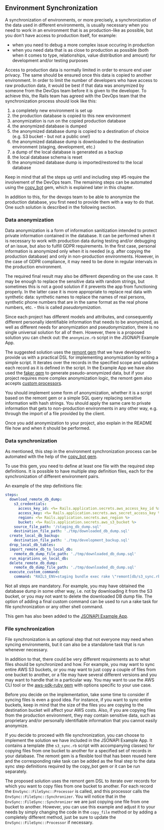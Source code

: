 ## Environment Synchronization
A synchronization of environments, or more precisely, a synchronization of the data used in different environments,
is usually necessary when you need to work in an environment that is as production-like as possible, but you don't have
access to production itself, for example:

* when you need to debug a more complex issue occuring in production
* when you need data that is as close to production as possible (both when it comes to type, relationships,
value distribution and amount) for development and/or testing purposes

Access to production data is normally limited in order to ensure end user privacy.
The same should be ensured once this data is copied to another environment. In order to limit the number
of developers who have access to raw production data, it would be best if that data was anonymized by someone
from the DevOps team before it is given to the developer. To achieve this, the Rails team has agreed with
the DevOps team that the synchronization process should look like this:

1. a completely new environment is set up
2. the production database is copied to this new environment
3. anonymization is run on the copied production database
4. the anonymized database is dumped
5. the anonymized database dump is copied to a destination of choice (e.g. S3 bucket - but not a public one!)
6. the anonymized database dump is downloaded to the destination environment (staging, development, etc.)
7. a dump of the local database is generated as a backup
8. the local database schema is reset
9. the anonymized database dump is imported/restored to the local database

Keep in mind that all the steps up until and including step #5 require the involvement of the DevOps team.
The remaining steps can be automated using the [copy_bot](https://github.com/infinum/copy_bot) gem,
which is explained later in this chapter.

In addition to this, for the devops team to be able to anonymize the production database, you first need to provide
them with a way to do that. One such solution is described in the following section.

### Data anonymization
Data anonymization is a form of information sanitization intended to protect private information contained in
the database. It can be performed when it is necessary to work with production data during testing and/or debugging of
an issue, but also to fulfill GDPR requirements. In the first case, personal information is anonymized only when it is
needed (e.g. after copying the production database) and only in non-production environments. However, in the case of
GDPR compliance, it may need to be done in regular intervals in the production environment.

The required final result may also be different depending on the use case.
It may be enough to replace the sensitive data with random strings, but sometimes this is not a good solution if it
prevents the app from functioning properly. In the latter case it is more appropriate to replace real data with
synthetic data: synthetic names to replace the names of real persons, synthetic phone numbers
that are in the same format as the real phone numbers, etc. - this is called *pseudonymization*.

Since each project has different models and attributes, and consequently different personally identifiable
information that needs to be anonymized, as well as different needs for anonymization and pseudonymization,
there is no single universal solution for all of them. However, there is a proposed solution you can check out:
the `anonymize.rb` script in the JSONAPI Example App.

The suggested solution uses the [remont gem](https://github.com/infinum/remont) that we have developed to provide us
with a practical DSL for implementing anonymization by writing a simple script. It iterates over the records in
the specified scope and updates each record as it is defined in the script.
In the Example App we have also used the [faker gem](https://github.com/faker-ruby/faker)
to generate pseudo-anonymized data, but if your project requires more complex anonymization logic,
the remont gem also accepts [custom processors](https://github.com/infinum/remont#attributes).

You should implement some form of anonymization, whether it is a script based on the remont gem or a simple SQL query
replacing sensitive information with hash strings. You should apply the same care to private information that gets
to non-production environments in any other way, e.g. through the import of a file provided by the client.

Once you add anonymization to your project, also explain in the README file how and when it should be performed.

### Data synchronization
As mentioned, this step in the environment synchronization process can be automated with the help of
the [copy_bot gem](https://github.com/infinum/copy_bot).

To use this gem, you need to define at least one file with the required step definitions. It is possible to have
multiple step definition files, each for the synchronization of different environment pairs.

An example of the step definitions file:

```yaml
steps:
  download_remote_db_dump:
    s3_credentials:
      access_key_id: <%= Rails.application.secrets.aws_access_key_id %>
      access_key: <%= Rails.application.secrets.aws_secret_access_key %>
      region: <%= Rails.application.secrets.aws_region %>
      bucket: <%= Rails.application.secrets.aws_s3_bucket %>
    source_file_path: '/staging_db_dump.sql'
    destination_file_path: './tmp/downloaded_db_dump.sql'
  create_local_db_backup:
    destination_file_path: './tmp/development_backup.sql'
  drop_local_db_tables:
  import_remote_db_to_local_db:
    remote_db_dump_file_path: './tmp/downloaded_db_dump.sql'
  run_migrations_on_local_db:
  delete_remote_db_dump:
    remote_db_dump_file_path: './tmp/downloaded_db_dump.sql'
  execute_custom_command:
    command: "RAILS_ENV=staging bundle exec rake \"remont[db/s3_sync.rb]\""
```

Not all steps are mandatory. For example, you may have obtained the database dump in some other way,
i.e. not by downloading it from the S3 bucket, or you may not want to delete the downloaded DB dump file.
The option of adding a final custom command can be used to run a rake task for 
file synchronization or any other shell command.

This gem has also been added to the [JSONAPI Example App](https://github.com/infinum/rails-jsonapi-example-app).

### File synchronization
File synchronization is an optional step that not everyone may need when syncing environments,
but it can also be a standalone task that is run whenever necessary.

In addition to that, there could be very different requirements as to what files should be synchronized and how.
For example, you may want to sync entire AWS S3 buckets, or you may want to just copy a couple of files from one
bucket to another, or a file may have several different versions and you may want to handle that in a particular way.
You may want to use the AWS CLI tool or the [aws-sdk-ruby gem](https://github.com/aws/aws-sdk-ruby)
with options specific to your use case.

Before you decide on the implementation, take some time to consider if syncing files is even a good idea.
For instance, if you want to sync entire buckets, keep in mind that the size of the files you are copying to
the destination bucket will affect your AWS costs. Also, if you are copying files from the production environment,
they may contain sensitive data, such as proprietary and/or personally identifiable information that you cannot easily
anonymize.

If you decide to proceed with file synchronization, you can choose to implement the solution we have included in
the JSONAPI Example App. It contains a template (the `s3_sync.rb` script with accompanying classes)
for copying files from one bucket to another for a specified set of records in your database.
The remont gem is a flexible tool that has been reused here and the corresponding rake task can be added as
the final step to the data sync step definitions required by the copy_bot gem or it can be run separately.

The proposed solution uses the remont gem DSL to iterate over records for which you want to copy files from one bucket
to another. For each record the `EnvSync::FileSync::Processor` is called, and this processor calls
the `EnvSync::FileSync::Synchronizer`. You will notice that in the `EnvSync::FileSync::Synchronizer`
we are just copying one file from one bucket to another. However, you can use this example and adjust it to your needs
by simply changing the code in the `copy_file` method or by adding a completely different method, just be sure
to update the `EnvSync::FileSync::Processor` if necessary.
